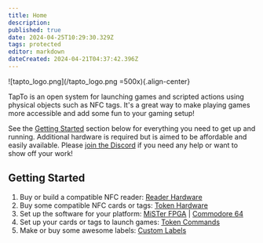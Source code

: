 ```yaml
---
title: Home
description: 
published: true
date: 2024-04-25T10:29:30.329Z
tags: protected
editor: markdown
dateCreated: 2024-04-21T04:37:42.396Z
---
```


![tapto_logo.png](/tapto_logo.png =500x){.align-center}

TapTo is an open system for launching games and scripted actions using physical objects such as NFC tags. It's a great way to make playing games more accessible and add some fun to your gaming setup!

See the [Getting Started](#getting-started) section below for everything you need to get up and running. Additional hardware is required but is aimed to be affordable and easily available. Please [join the Discord](https://wizzo.dev/discord) if you need any help or want to show off your work!

## Getting Started

1. Buy or build a compatible NFC reader: [Reader Hardware](docs/readers.md)
2. Buy some compatible NFC cards or tags: [Token Hardware](docs/tokens.md)
3. Set up the software for your platform: [MiSTer FPGA](docs/mister.md) | [Commodore 64](https://github.com/SensoriumEmbedded/TeensyROM/blob/main/docs/NFC_Loader.md)
4. Set up your cards or tags to launch games: [Token Commands](docs/commands.md)
5. Make or buy some awesome labels: [Custom Labels](docs/labels.md)